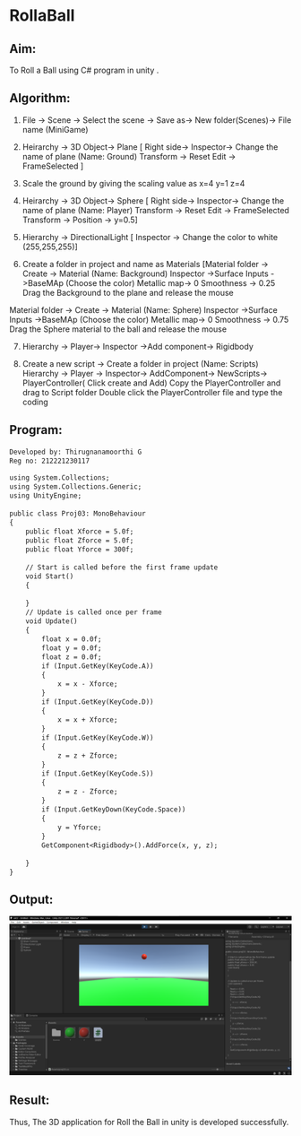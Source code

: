 # RollaBall

## Aim:
To Roll a Ball using C# program in unity .

## Algorithm:

1. File -> Scene -> Select the scene -> Save as-> New folder(Scenes)-> File name (MiniGame)

2. Heirarchy -> 3D Object-> Plane 
[ Right side-> Inspector-> Change the name of plane (Name: Ground)
Transform -> Reset
Edit -> FrameSelected ]

3. Scale the ground by giving the scaling value as x=4 y=1 z=4

4. Heirarchy -> 3D Object-> Sphere
[ Right side-> Inspector-> Change the name of plane (Name: Player)
Transform -> Reset
Edit -> FrameSelected 
Transform -> Position -> y=0.5]

5. Hierarchy -> DirectionalLight
[ Inspector -> Change the color to white (255,255,255)]

6. Create a folder in project and name as Materials
[Material folder -> Create -> Material (Name: Background)
Inspector ->Surface Inputs ->BaseMAp (Choose the color)
Metallic map-> 0
Smoothness -> 0.25
Drag the Background to the plane and release the mouse

Material folder -> Create -> Material (Name: Sphere)
Inspector ->Surface Inputs ->BaseMAp (Choose the color)
Metallic map-> 0
Smoothness -> 0.75
Drag the Sphere material to the ball and release the mouse

 7. Hierarchy -> Player-> Inspector ->Add component-> Rigidbody

8. Create a new script -> Create a folder in project (Name: Scripts)
Hierarchy -> Player -> Inspector-> AddComponent-> NewScripts-> PlayerController( Click create and Add)
Copy the PlayerController and drag to Script folder
Double click the PlayerController file and type the coding

## Program:
~~~
Developed by: Thirugnanamoorthi G
Reg no: 212221230117
~~~
~~~
using System.Collections;
using System.Collections.Generic;
using UnityEngine;

public class Proj03: MonoBehaviour
{
    public float Xforce = 5.0f;
    public float Zforce = 5.0f;
    public float Yforce = 300f;

    // Start is called before the first frame update
    void Start()
    {

    }
    // Update is called once per frame
    void Update()
    {
        float x = 0.0f;
        float y = 0.0f;
        float z = 0.0f;
        if (Input.GetKey(KeyCode.A))
        {
            x = x - Xforce;
        }
        if (Input.GetKey(KeyCode.D))
        {
            x = x + Xforce;
        }
        if (Input.GetKey(KeyCode.W))
        {
            z = z + Zforce;
        }
        if (Input.GetKey(KeyCode.S))
        {
            z = z - Zforce;
        }
        if (Input.GetKeyDown(KeyCode.Space))
        {
            y = Yforce;
        }
        GetComponent<Rigidbody>().AddForce(x, y, z);

    }
}
~~~

## Output:
![](a.png)

## Result:
Thus, The 3D application for Roll the Ball in unity is developed successfully.
